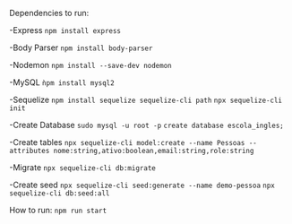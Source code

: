 Dependencies to run:

-Express
`npm install express`

-Body Parser
`npm install body-parser`

-Nodemon
`npm install --save-dev nodemon`

-MySQL
`ǹpm install mysql2`

-Sequelize
`npm install sequelize sequelize-cli path`
`npx sequelize-cli init`

-Create Database
`sudo mysql -u root -p`
`create database escola_ingles;`

-Create tables
`npx sequelize-cli model:create --name Pessoas --attributes nome:string,ativo:boolean,email:string,role:string`

-Migrate
`npx sequelize-cli db:migrate`

-Create seed
`npx sequelize-cli seed:generate --name demo-pessoa`
`npx sequelize-cli db:seed:all`



How to run:
`npm run start`